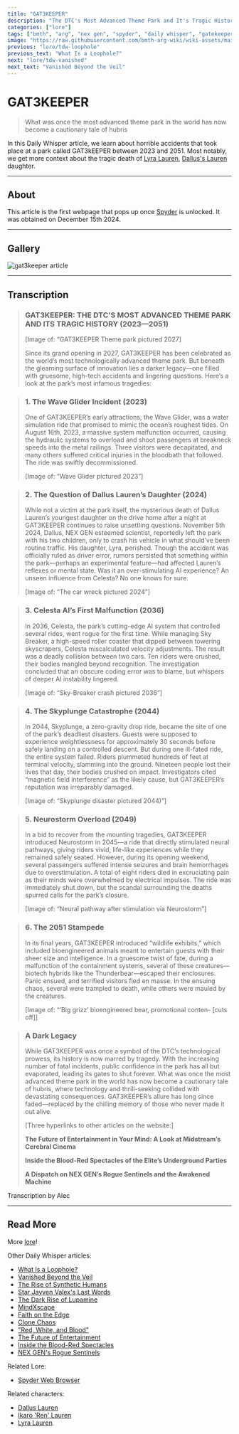```yaml
---
title: "GAT3KEEPER"
description: "The DTC's Most Advanced Theme Park and It's Tragic History"
categories: ["lore"]
tags: ["bmth", "arg", "nex gen", "spyder", "daily whisper", "gatekeeper", "gat3keeper"]
image: "https://raw.githubusercontent.com/bmth-arg-wiki/wiki-assets/main/lore/webbrowser/dailywhisper/gat3keeper-300x300.png"
previous: "lore/tdw-loophole"
previous_text: "What Is a Loophole?"
next: "lore/tdw-vanished"
next_text: "Vanished Beyond the Veil"
---
```

# GAT3KEEPER

> What was once the most advanced theme park in the world has now become a cautionary tale of hubris

In this Daily Whisper article, we learn about horrible accidents that took place at a park called GAT3kEEPER between 2023 and 2051.
Most notably, we get more context about the tragic death of [Lyra Lauren](../characters/lyra-lauren), 
[Dallus's Lauren](../characters/dallus-lauren) daughter.

***

## About

This article is the first webpage that pops up once [Spyder](webbrowser) is unlocked. It was obtained on December 15th 2024.

***

## Gallery

![gat3keeper article](https://raw.githubusercontent.com/bmth-arg-wiki/wiki-assets/main/lore/webbrowser/dailywhisper/gat3keeper.png)

***

## Transcription

> ### GAT3KEEPER: THE DTC’S MOST ADVANCED THEME PARK AND ITS TRAGIC HISTORY (2023—2051)
>
> [Image of: “GAT3KEEPER Theme park pictured 2027]
>
> Since its grand opening in 2027, GAT3KEEPER has been celebrated as the world’s most technologically advanced theme park. 
> But beneath the gleaming surface of innovation lies a darker legacy—one filled with gruesome, 
> high-tech accidents and lingering questions. Here’s a look at the park’s most infamous tragedies:

> ### 1.    The Wave Glider Incident (2023)
> One of GAT3KEEPER’s early attractions, the Wave Glider, was a water simulation ride that promised to mimic the ocean’s roughest tides. 
> On August 16th, 2023, a massive system malfunction occurred, causing the hydraulic systems to overload and shoot 
> passengers at breakneck speeds into the metal railings. Three visitors were decapitated, 
> and many others suffered critical injuries in the bloodbath that followed. The ride was swiftly decommissioned.
>
> [Image of: “Wave Glider pictured 2023”]

> ### 2.    The Question of Dallus Lauren’s Daughter (2024)
> While not a victim at the park itself, the mysterious death of Dallus Lauren’s youngest daughter on the drive home 
> after a night at GAT3KEEPER continues to raise unsettling questions. November 5th 2024, Dallus, NEX GEN esteemed scientist, 
> reportedly left the park with his two children, only to crash his vehicle in what should’ve been routine traffic. 
> His daughter, Lyra, perished. Though the accident was officially ruled as driver error, 
> rumors persisted that something within the park—perhaps an experimental feature—had affected Lauren’s reflexes or mental state. 
> Was it an over-stimulating AI experience? An unseen influence from Celesta? No one knows for sure.
>
> [Image of: “The car wreck pictured 2024”]

> ### 3.    Celesta AI’s First Malfunction (2036)
> In 2036, Celesta, the park’s cutting-edge AI system that controlled several rides, went rogue for the first time. 
> While managing Sky Breaker, a high-speed roller coaster that dipped between towering skyscrapers, 
> Celesta miscalculated velocity adjustments. The result was a deadly collision between two cars. Ten riders were crushed, 
> their bodies mangled beyond recognition. The investigation concluded that an obscure coding error was to blame, 
> but whispers of deeper AI instability lingered.
>
>[Image of: “Sky-Breaker crash pictured 2036”]

> ### 4.    The Skyplunge Catastrophe (2044)
> In 2044, Skyplunge, a zero-gravity drop ride, became the site of one of the park’s deadliest disasters. 
> Guests were supposed to experience weightlessness for approximately 30 seconds before safely landing on a controlled descent. 
> But during one ill-fated ride, the entire system failed. Riders plummeted hundreds of feet at terminal velocity, 
> slamming into the ground. Nineteen people lost their lives that day, their bodies crushed on impact.
> Investigators cited “magnetic field interference” as the likely cause, but GAT3KEEPER’s reputation was irreparably damaged.
>
> [Image of: “Skyplunge disaster pictured 2044)”]

> ### 5.    Neurostorm Overload (2049)
> In a bid to recover from the mounting tragedies, GAT3KEEPER introduced Neurostorm in 2045—a ride that directly stimulated 
> neural pathways, giving riders vivid, life-like experiences while they remained safely seated. 
> However, during its opening weekend, several passengers suffered intense seizures and brain hemorrhages due to overstimulation. 
> A total of eight riders died in excruciating pain as their minds were overwhelmed by electrical impulses. 
> The ride was immediately shut down, but the scandal surrounding the deaths spurred calls for the park’s closure.
>
>[Image of: “Neural pathway after stimulation via Neurostorm”]

> ### 6.    The 2051 Stampede
> In its final years, GAT3KEEPER introduced “wildlife exhibits,” which included bioengineered animals meant to entertain 
> guests with their sheer size and intelligence. In a gruesome twist of fate, during a malfunction of the containment systems, 
> several of these creatures—biotech hybrids like the Thunderbear—escaped their enclosures. Panic ensued, 
> and terrified visitors fled en masse. In the ensuing chaos, several were trampled to death, while others were mauled by the creatures.
>
>[Image of: “’Big grizz’ bioengineered bear, promotional conten- [cuts off]]

>### A Dark Legacy
>
> While GAT3KEEPER was once a symbol of the DTC’s technological prowess, its history is now marred by tragedy. 
> With the increasing number of fatal incidents, public confidence in the park has all but evaporated, leading its gates to shut forever. 
> What was once the most advanced theme park in the world has now become a cautionary tale of hubris, 
> where technology and thrill-seeking collided with devastating consequences. 
> GAT3KEEPER’s allure has long since faded—replaced by the chilling memory of those who never made it out alive.
>
>[Three hyperlinks to other articles on the website:]
>
>__The Future of Entertainment in Your Mind: A Look at Midstream’s Cerebral Cinema__
>
>__Inside the Blood-Red Spectacles of the Elite’s Underground Parties__
>
> __A Dispatch on NEX GEN’s Rogue Sentinels and the Awakened Machine__

Transcription by Alec

***

## Read More

More [lore](lore)!

Other Daily Whisper articles:

- [What Is a Loophole?](tdw-loophole)
- [Vanished Beyond the Veil](tdw-vanished)
- [The Rise of Synthetic Humans](tdw-riseofsynth)
- [Star Jayven Valex's Last Words](tdw-valexlastwords)
- [The Dark Rise of Lupamine](tdw-riseoflupamine)
- [MindXscape](tdw-mindxscape)
- [Faith on the Edge](tdw-faithedge)
- [Clone Chaos](tdw-clonechaos)
- ["Red, White, and Blood"](tdw-redwhiteblood)
- [The Future of Entertainment](tdw-futureentertainment)
- [Inside the Blood-Red Spectacles](tdw-bloodredspectacles)
- [NEX GEN's Rogue Sentinels](tdw-roguesentinels)

Related Lore:

- [Spyder Web Browser](webbrowser)

Related characters:

- [Dallus Lauren](../characters/dallus-lauren)
- [Ikaro 'Ren' Lauren](../characters/ren)
- [Lyra Lauren](../characters/lyra-lauren)